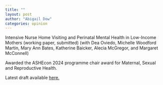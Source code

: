 ```yaml
---
title: ""
layout: post
author: "Abigail Dow"
categories: opinion
---
```


Intensive Nurse Home Visiting and Perinatal Mental Health in Low-Income Mothers (working paper, submitted)
(with Dea Oviedo, Michelle Woodford Martin, Mary Ann Bates, Katherine Baicker, Alecia McGregor, and Margaret McConnell)

Awarded the ASHEcon 2024 programme chair award for Maternal, Sexual and Reproductive Health. 

<!-- excerpt_separator -->

Latest draft available [here.](https://abigaildow.github.io/assets/docs/NFP_mental_health.pdf)
